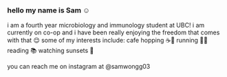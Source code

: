 ### hello my name is Sam ☺️
i am a fourth year microbiology and immunology student at UBC! 
i am currently on co-op and i have been really enjoying the freedom that comes with that 😌
some of my interests include: 
    cafe hopping ☕️🍰 
    running 🏃‍♀️
    reading 📚
    watching sunsets 🌄

you can reach me on instagram at @samwongg03


<!--
**samwongg03/samwongg03** is a ✨ _special_ ✨ repository because its `README.md` (this file) appears on your GitHub profile.

Here are some ideas to get you started:

- 🔭 I’m currently working on ...
- 🌱 I’m currently learning ...
- 👯 I’m looking to collaborate on ...
- 🤔 I’m looking for help with ...
- 💬 Ask me about ...
- 📫 How to reach me: ...
- 😄 Pronouns: ...
- ⚡ Fun fact: ...
-->
